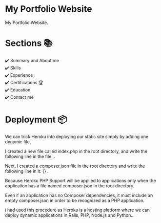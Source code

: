 # My Portfolio Website

My Portfolio Website.

# Sections 📚

✔️ Summary and About me\
✔️ Skills \
✔️ Experience\
✔️ Certifications 🏆\
✔️ Education\
✔️ Contact me

# Deployment 📦


We can trick Heroku into deploying our static site simply by adding one dynamic file.

I created a new file called index.php in the root directory, and write the following line in the file: <?php include_once("home.html"); ?> .

Next, I created a composer.json file in the root directory and write the following line in it: {} .

Because Heroku PHP Support will be applied to applications only when the application has a file named composer.json in the root directory. 

Even if an application has no Composer dependencies, it must include an empty composer.json in order to be recognized as a PHP application.

i had used this procedure as Heroku is a hosting platform where we can deploy dynamic applications in Rails, PHP, Node.js and Python..